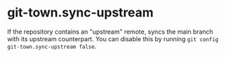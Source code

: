 # git-town.sync-upstream

If the repository contains an "upstream" remote, syncs the main branch with its
upstream counterpart. You can disable this by running
`git config git-town.sync-upstream false`.

